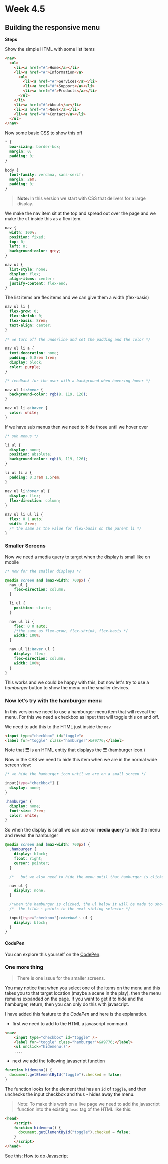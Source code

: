 # Week 4.5
## Building the responsive menu
**Steps**

Show the simple HTML with some list items

```html
<nav>
  <ul>
    <li><a href="#">Home</a></li>
    <li><a href="#">Information</a>
      <ul>
        <li><a href="#">Services</a></li>
        <li><a href="#">Support</a></li>
        <li><a href="#">Products</a></li>
      </ul>
    </li>
    <li><a href="#">About</a></li>
    <li><a href="#">News</a></li>
    <li><a href="#">Contact</a></li>
  </ul>
</nav>
```

Now some basic CSS to show this off

```css
* {
  box-sizing: border-box;
  margin: 0;
  padding: 0;
}

body {
  font-family: verdana, sans-serif;
  margin: 2em;
  padding: 0;
}
```

>**Note:** In this version we start with CSS that delivers for a large display.

We make the nav item sit at the top and spread out over the page and we make the `ul` inside this as a flex item.


```css
nav {
  width: 100%;
  position: fixed;
  top: 0;
  left: 0;
  background-color: grey;
}

nav ul {
  list-style: none;
  display: flex;
  align-items: center;
  justify-content: flex-end;
}
```

The list items are flex items and we can give them a width (flex-basis)

```css
nav ul li {
  flex-grow: 0;
  flex-shrink: 0;
  flex-basis: 8rem;
  text-align: center;
}

/* we turn off the underline and set the padding and the color */

nav ul li a {
  text-decoration: none;
  padding: 0.8rem 1rem;
  display: block;
  color: purple;
}

/* feedback for the user with a background when hovering hover */

nav ul li:hover {
  background-color: rgb(8, 119, 126);
}

nav ul li a:hover {
  color: white;
}
```

If we have sub menus then we need to hide those until we hover over

```css
/* sub menus */

li ul {
  display: none;
  position: absolute;
  background-color: rgb(8, 119, 126);
}

li ul li a {
  padding: 0.3rem 1.5rem;
}

nav ul li:hover ul {
  display: flex;
  flex-direction: column;
}

nav ul li ul li {
  flex: 0 1 auto;
  width: 8rem;
  /* the same as the value for flex-basis on the parent li */
}
```

### Smaller Screens

Now we need a media query to target when the display is small like on mobile

```css
/* now for the smaller displays */

@media screen and (max-width: 700px) {
  nav ul {
    flex-direction: column;
  }

  li ul {
    position: static;
  }

  nav ul li {
    flex: 0 0 auto;
    /*the same as flex-grow, flex-shrink, flex-basis */
    width: 100%;
  }

  nav ul li:hover ul {
    display: flex;
    flex-direction: column;
    width: 100%;
  }
}
```

This works and we could be happy with this, but now let's try to use a _hamburger_ button to show the menu on the smaller devices.

### Now let’s try with the hamburger menu 

In this version we need to use a hamburger menu item that will reveal the menu.  For this we need a checkbox as input that will toggle this on and off.

We need to add this to the HTML just inside the `nav`

```html
<input type="checkbox" id="toggle">
<label for="toggle" class="hamburger">&#9776;</label>
```

Note that **&#9776;** is an HTML entity that displays the **☰** (hamburger icon.)

Now in the CSS we need to hide this item when we are in the normal wide screen view:

```css
/* we hide the hamburger icon until we are on a small screen */

input[type="checkbox"] {
  display: none;
}

.hamburger {
  display: none;
  font-size: 2rem;
  color: white;
}
```

So when the display is small we can use our **media query** to hide the menu and reveal the hamburger

```css
@media screen and (max-width: 700px) {
  .hamburger {
    display: block;
    float: right;
    cursor: pointer;
  }

  /*   but we also need to hide the menu until that hamburger is clicked */

  nav ul {
    display: none;
  }

  /*when the hamburger is clicked, the ul below it will be made to show */
  /*  the tilda ~ points to the next sibling selector */

  input[type="checkbox"]:checked ~ ul {
    display: block;
  }
}

```

#### CodePen

You can explore this yourself on the [CodePen](https://codepen.io/pageboy/pen/MWqYzgP).

### One more thing

>There is one issue for the smaller screens.

You may notice that when you select one of the items on the menu and this takes you to that target location (maybe a scene in the play), then the menu remains expanded on the page. If you want to get it to hide and the hamburger, return, then you can only do this with javascript.

I have added this feature to the _CodePen_ and here is the explanation.

- first we need to add to the HTML a javascript command.
```html
<nav>
    <input type="checkbox" id="toggle" />
    <label for="toggle" class="hamburger">&#9776;</label>
    <ul onclick="hidemenu()">
    ....
```
-  next we add the following javascript function
```js
function hidemenu() {
  document.getElementById("toggle").checked = false;
}
```

The function looks for the element that has an `id` of `toggle`, and then unchecks the input checkbox and thus - hides away the menu.

>Note: To make this work on a live page we need to add the javascript function into the existing `head` tag of the HTML like this:

```html
<head>
	<script>
	function hidemenu() {
	  document.getElementById("toggle").checked = false;
	}
	</script>
</head>

```

See this: [How to do Javascript](How%20to%20do%20Javascript.md)